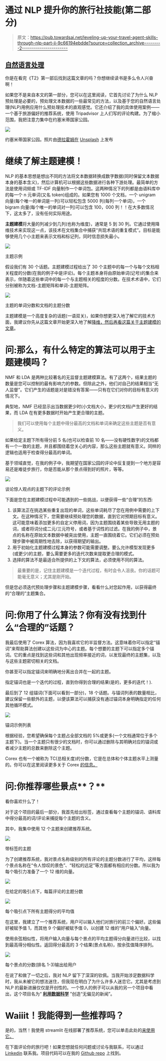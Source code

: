 # 通过 NLP 提升你的旅行社技能(第二部分)

> 原文：<https://pub.towardsai.net/leveling-up-your-travel-agent-skills-through-nlp-part-ii-9c66194ebdde?source=collection_archive---------2----------------------->

## [自然语言处理](https://towardsai.net/p/category/nlp)

你是在看完《T2》第一部后找到这篇文章的吗？你想继续读书是多么令人兴奋啊！

如果您不是来自本文的第一部分，您可以在这里阅读，它首先讨论了为什么 NLP 预处理是必要的，预处理文本数据的一些最常见的方法，以及基于您的自然语言处理(NLP)用例应用什么预处理技术的直观感觉。它还介绍了我的具体使用案例——一个基于旅游偏好的推荐系统，使用 Tripadvisor 上人们写的评论构建。为了缩小范围，我把注意力集中在约塞米蒂国家公园。

![](img/4715c34517696922f68eca4f29ae90be.png)

约塞米蒂国家公园。照片由[德拉霍姆在](https://unsplash.com/@postebymach?utm_source=medium&utm_medium=referral) [Unsplash](https://unsplash.com/?utm_source=medium&utm_medium=referral) 上发布

# **继续了解主题建模！**

NLP 的基本思想是想出不同的方法将文本数据转换成数字数据(同时保留文本数据本身的基本含义)，然后计算机可以根据这些数据进行各种下游处理。最简单的方法是使用词频或 TF-IDF 向量制作一个单词包。这两种情况下的列都是由语料库中的每一个 n 元单词(又名 token)组成的。如果您有 1000 个文档，一个 unigram 向量(每个唯一的单词是一列)可以轻松包含 5000 列(每列一个单词)，一个 bigram 向量(每个唯一的单词对一列)可以包含 100，000 列！！在大多数情况下，这太多了，没有任何实际用途。

**主题建模**将大量的列减少到几列(也称为维度)，通常是 5 到 30 列。它通过使用降维技术来实现这一点，该技术在文档集合中捕获“共现术语的重复模式”。目标是能够使用几个小主题来表示文档和标记列，同时信息损失最小。

![](img/e8326cb42e00a4f74f1b175fe1f1cd3d.png)

主题示例

假设我们有 30 个话题。主题建模过程给出了 30 个主题中的每一个与每个文档相关程度的分数(在我的例子中是评论)。每个主题本身将由原始单词(记号)的集合来表示，伴随着这些单词中的每一个与主题相关的程度的分数。在技术术语中，它们分别被称为文档-主题矩阵和单词-主题矩阵。

![](img/a55c42d046f89fb6b42f7b7037215372.png)

主题的单词分数和文档的主题分数

主题建模是一个高度复杂的话题(一语双关)，如果你想更深入地了解它的技术方面，我建议你先从这篇文章开始更深入地了解[降维，然后再看](https://www.analyticsvidhya.com/blog/2018/08/dimensionality-reduction-techniques-python/)[这篇关于主题建模的文章](https://www.analyticsvidhya.com/blog/2016/08/beginners-guide-to-topic-modeling-in-python/)。

# **问:那么，有什么特定的算法可以用于主题建模吗？**

NMF 和 LDA 是两种比较著名的无监督主题建模算法。有了这两个，结果主题的数量是您可以控制的最有影响力的参数。但除此之外，他们对自己的结果相当“无人监督”。它们产生的话题是对是错没有答案——只有在它们对你的目标有意义的情况下。

典型地，NMF 已经显示出当数据更少时(小文档大小，更少的文档)产生更好的结果，而 LDA 在有更多数据时开始产生更合理的主题。

> 我们可以使用每个主题中得分最高的文档和单词来确定这些主题是否有意义。

如果给定主题下所有得分前 5 名(也可以检查前 10 名——没有硬性数字)的文档都有一个一致的主题，并且都围绕着您关心的内容，那么这些主题就有意义。同样的逻辑也适用于检查得分最高的单词。

基于领域直觉，在我的例子中，我期望在国家公园的评论中反复提到一个地方是容易还是难徒步旅行，你是否能从那个景点得到好的照片，等等。

![](img/c62d0a2fe27dce7a7ebcfa72070acecf.png)

谈论惊人观点的主题下的评论示例

下面是您在主题建模过程中可能遇到的一些挑战，以便获得一些“合理”的东西:

1.  该算法正在挑选某些重复出现的单词，这些单词耗尽了您在用例中需要的上下文。在这种情况下，您需要继续预处理您的数据，直到它对预期目标有意义。这可能意味着添加更多的自定义停用词，因为主题围绕着某些导致无用主题的词，或者将词分成二元/三元符号，或者基于词性的过滤。在我的例子中，景点的名称在原始文本数据中被突出使用，主题一直围绕着它。它们必须在预处理步骤中被周期性地去除，以获得期望的输出。
2.  用于初始化主题建模过程本身的参数可能需要调整。要么允许模型发现更多(或更少)的主题，要么需要更多的迭代次数来提取更合理的模式。
3.  选择的算法不是最适合所提供的上下文的算法，必须使用不同的算法。

> 最重要的是，记住主题建模是一个迭代过程，有时会令人沮丧。你的话题可能毫无意义；尤其是刚开始。

但是您必须迭代预处理步骤和主题建模步骤，看看什么对您起作用，以获得最终的“合理的”主题集合。

# 问:**你用了什么算法？你有没有找到什么“合理的”话题？**

我最后使用了 Corex 算法，因为我喜欢它的半监督方法。这意味着你可以指定“锚词”来帮助算法创建以这些词为中心的主题。每个想要的主题下可以指定多个锚词。它的重点是找到这些词和其他出现频率接近的词，以发现最终的主题集，以及与这些主题密切相关的文档。

你甚至可以指定锚词来明确地分离出合并在一起的主题。

指定锚词也是一个迭代的过程，直到你得到合理的结果(是的，更多的迭代！).

最后到了 12 组锚词(下面可以看到一部分)，18 个话题。与锚词列表的数量相比，建议保留一些额外的主题，以便该算法可以捕获没有通过锚词本身明确指定的任何其他循环模式。

![](img/8fc14709e5fef3d7480596a4a849a595.png)

锚词示例列表

根据经验，您希望确保每个主题占全部文档的 5%或更多(一个文档通常位于多个主题下)。当一个主题只有很少的文档时，你可以通过删除与其明确对应的锚词或者减少主题的总数来删除这个主题。

Corex 也有一个被称为 TC(总相关度)的分数，它是在总体和个体主题水平上测量的。你可以在这里阅读更多关于 Corex [的信息。](https://github.com/gregversteeg/corex_topic)

# 问:你推荐哪些景点**？**

看你喜欢什么了！

对于这个项目的最后一部分，我首先给出标签，通过查看每个主题的锚词、语料库中得分最高的词/评论来捕捉每个主题的含义。

其中，我集中使用 12 个主题来创建推荐系统。

![](img/7e81bb5cd90731ebeb32dfd02714ea23.png)

带标签的主题

为了创建推荐系统，我对景点名称级别的所有评论的主题分数进行了平均，这样每个景点名称在“令人惊叹的景色”、“轻松的远足”等方面都有相应的分数。所以我为每个吸引力准备了一个 12 维的向量。

![](img/b7c6b160c78ed2d556e82e4f2781606f.png)

在给定的吸引点下，每篇评论的主题分数

![](img/1382c5ab0ec755958a1dac4988fcdbfc.png)

每个吸引点下所有主题得分的平均值

在这里，我建立了一个推荐系统，用户可以输入他们对旅行的前三个偏好。这些偏好被赋予值 1，而其他 9 个偏好被赋予值 0，以创建 12 维的“用户输入”向量。

使用余弦相似性，将用户输入向量与每个景点的平均主题得分向量进行比较，以找到最高得分相似性。返回得分最高的 3 个结果(景点名称)，按余弦值降序排列。

![](img/411314e62668a847a98e2263c46340dc.png)

每个景点的分数(排名 1-3)输出给用户

在说了和做了一切之后，我对 NLP 留下了深深的钦佩。当我开始涉足数据科学时，我从未被它的想法迷住，但我现在明白了为什么许多人迷恋它。尤其是考虑到 NLP 的最新进展仅仅是开创性的。一个惊人的例子可以从我的另一个项目中看出，这个项目名为“ [**利用数据科学**](https://medium.com/swlh/creating-unbiased-news-using-data-science-dd01b52c109c) ”创造“无偏见的新闻”。

# **Waiiit！我能得到一些推荐吗？**

是的，当然！我使用 streamlit 在线部署了推荐系统，您可以单击此处的[来使用它。](https://share.streamlit.io/navish92/personalized_trip_advisor/main/streamlit_attractions_recommender.py)

在下面评论你的旅行吧！如果您想就任何问题或讨论与我联系，可以通过 [Linkedin](https://www.linkedin.com/in/navishofficial/) 联系我。项目代码可以在我的 [Github repo](https://github.com/navish92/Trip_Advisor_National_Parks) 上找到。